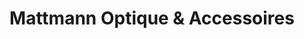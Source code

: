 ---
title: "Mattmann Optique & Accessoires"
url: /yvonand/mattmann-optique-und-accessoires/
shop: Optiker
---